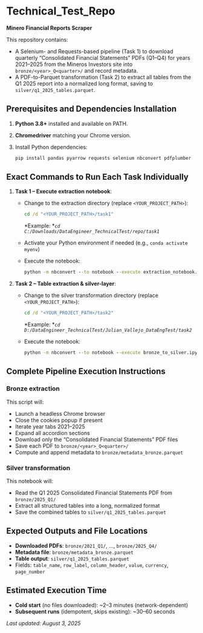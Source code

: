 # Technical_Test_Repo

**Minero Financial Reports Scraper**

This repository contains:

* A Selenium- and Requests-based pipeline (Task 1) to download quarterly “Consolidated Financial Statements” PDFs (Q1–Q4) for years 2021–2025 from the Mineros Investors site into `bronze/<year>_Q<quarter>/` and record metadata.
* A PDF-to-Parquet transformation (Task 2) to extract all tables from the Q1 2025 report into a normalized long format, saving to `silver/q1_2025_tables.parquet`.

## Prerequisites and Dependencies Installation

1. **Python 3.8+** installed and available on PATH.
2. **Chromedriver** matching your Chrome version.
3. Install Python dependencies:

   ```bash
   pip install pandas pyarrow requests selenium nbconvert pdfplumber
   ```

## Exact Commands to Run Each Task Individually

1. **Task 1 – Execute extraction notebook**:

   * Change to the extraction directory (replace `<YOUR_PROJECT_PATH>`):

     ```bat
     cd /d "<YOUR_PROJECT_PATH>/task1"
     ```

     \*Example: \**`cd C:/Downloads/DataEngineer_TechnicalTest/repo/task1`*
   * Activate your Python environment if needed (e.g., `conda activate myenv`)
   * Execute the notebook:

     ```bat
     python -m nbconvert --to notebook --execute extraction_notebook.ipynb --ExecutePreprocessor.timeout=600
     ```

2. **Task 2 – Table extraction & silver-layer**:

   * Change to the silver transformation directory (replace `<YOUR_PROJECT_PATH>`):

     ```bat
     cd /d "<YOUR_PROJECT_PATH>/task2"
     ```

     \*Example: \**`cd D:/DataEngineer_TechnicalTest/Julian_Vallejo_DataEngTest/task2`*
   * Execute the notebook:

     ```bat
     python -m nbconvert --to notebook --execute bronze_to_silver.ipynb --ExecutePreprocessor.timeout=600
     ```

## Complete Pipeline Execution Instructions

### Bronze extraction

This script will:

* Launch a headless Chrome browser
* Close the cookies popup if present
* Iterate year tabs 2021–2025
* Expand all accordion sections
* Download only the “Consolidated Financial Statements” PDF files
* Save each PDF to `bronze/<year>_Q<quarter>/`
* Compute and append metadata to `bronze/metadata_bronze.parquet`

### Silver transformation

This notebook will:

* Read the Q1 2025 Consolidated Financial Statements PDF from `bronze/2025_Q1/`
* Extract all structured tables into a long, normalized format
* Save the combined tables to `silver/q1_2025_tables.parquet`

## Expected Outputs and File Locations

* **Downloaded PDFs**: `bronze/2021_Q1/`, …, `bronze/2025_Q4/`
* **Metadata file**: `bronze/metadata_bronze.parquet`
* **Table output**: `silver/q1_2025_tables.parquet`
* Fields: `table_name`, `row_label`, `column_header`, `value`, `currency`, `page_number`

## Estimated Execution Time

* **Cold start** (no files downloaded): \~2–3 minutes (network-dependent)
* **Subsequent runs** (idempotent, skips existing): \~30–60 seconds

*Last updated: August 3, 2025*
